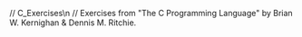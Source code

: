 // C_Exercises\n
// Exercises from "The C Programming Language" by Brian W. Kernighan & Dennis M. Ritchie.
